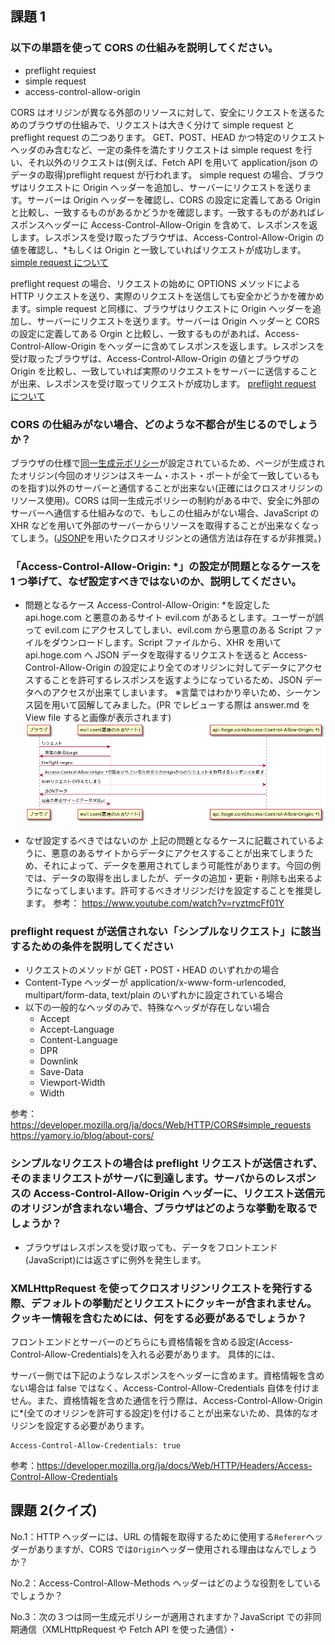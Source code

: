 ## 課題 1

### 以下の単語を使って CORS の仕組みを説明してください。

- preflight requiest
- simple request
- access-control-allow-origin

CORS はオリジンが異なる外部のリソースに対して、安全にリクエストを送るためのブラウザの仕組みで、リクエストは大きく分けて simple request と preflight request の二つあります。
GET、POST、HEAD かつ特定のリクエストヘッダのみ含むなど、一定の条件を満たすリクエストは simple request を行い、それ以外のリクエストは(例えば、Fetch API を用いて application/json のデータの取得)preflight request が行われます。
simple request の場合、ブラウザはリクエストに Origin ヘッダーを追加し、サーバーにリクエストを送ります。サーバーは Origin ヘッダーを確認し、CORS の設定に定義してある Origin と比較し、一致するものがあるかどうかを確認します。一致するものがあればレスポンスヘッダーに Access-Control-Allow-Origin を含めて、レスポンスを返します。レスポンスを受け取ったブラウザは、Access-Control-Allow-Origin の値を確認し、\*もしくは Origin と一致していればリクエストが成功します。
[simple request について](https://ja.javascript.info/fetch-crossorigin#ref-269)

preflight request の場合、リクエストの始めに OPTIONS メソッドによる HTTP リクエストを送り、実際のリクエストを送信しても安全かどうかを確かめます。simple request と同様に、ブラウザはリクエストに Origin ヘッダーを追加し、サーバーにリクエストを送ります。サーバーは Origin ヘッダーと CORS の設定に定義してある Orgin と比較し、一致するものがあれば、Access-Control-Allow-Origin をヘッダーに含めてレスポンスを返します。レスポンスを受け取ったブラウザは、Access-Control-Allow-Origin の値とブラウザの Origin を比較し、一致していれば実際のリクエストをサーバーに送信することが出来、レスポンスを受け取ってリクエストが成功します。
[preflight request について](https://ja.javascript.info/fetch-crossorigin#ref-271)

### CORS の仕組みがない場合、どのような不都合が生じるのでしょうか？

ブラウザの仕様で[同一生成元ポリシー](https://developer.mozilla.org/ja/docs/Web/Security/Same-origin_policy)が設定されているため、ページが生成されたオリジン(今回のオリジンはスキーム・ホスト・ポートが全て一致しているものを指す)以外のサーバーと通信することが出来ない(正確にはクロスオリジンのリソース使用)。CORS は同一生成元ポリシーの制約がある中で、安全に外部のサーバーへ通信する仕組みなので、もしこの仕組みがない場合、JavaScript の XHR などを用いて外部のサーバーからリソースを取得することが出来なくなってしまう。([JSONP](https://blog.ohgaki.net/stop-using-jsonp)を用いたクロスオリジンとの通信方法は存在するが非推奨。)

### 「Access-Control-Allow-Origin: \*」の設定が問題となるケースを 1 つ挙げて、なぜ設定すべきではないのか、説明してください。

- 問題となるケース
  Access-Control-Allow-Origin: \*を設定した api.hoge.com と悪意のあるサイト evil.com があるとします。ユーザーが誤って evil.com にアクセスしてしまい、evil.com から悪意のある Script ファイルをダウンロードします。Script ファイルから、XHR を用いて api.hoge.com へ JSON データを取得するリクエストを送ると Access-Control-Allow-Origin の設定により全てのオリジンに対してデータにアクセスすることを許可するレスポンスを返すようになっているため、JSON データへのアクセスが出来てしまいます。
  ※言葉ではわかり辛いため、シーケンス図を用いて図解してみました。(PR でレビューする際は answer.md を View file すると画像が表示されます)
  ![問題となるケースのシーケンス図](./images/allow-origin-sample.png '問題となるケースのシーケンス図')

- なぜ設定するべきではないのか
  上記の問題となるケースに記載されているように、悪意のあるサイトからデータにアクセスすることが出来てしまうため、それによって、データを悪用されてしまう可能性があります。今回の例では、データの取得を出しましたが、データの追加・更新・削除も出来るようになってしまいます。許可するべきオリジンだけを設定することを推奨します。
  参考：
  https://www.youtube.com/watch?v=ryztmcFf01Y

### preflight request が送信されない「シンプルなリクエスト」に該当するための条件を説明してください

- リクエストのメソッドが GET・POST・HEAD のいずれかの場合
- Content-Type ヘッダーが application/x-www-form-urlencoded, multipart/form-data, text/plain のいずれかに設定されている場合
- 以下の一般的なヘッダのみで、特殊なヘッダが存在しない場合
  - Accept
  - Accept-Language
  - Content-Language
  - DPR
  - Downlink
  - Save-Data
  - Viewport-Width
  - Width

参考：
https://developer.mozilla.org/ja/docs/Web/HTTP/CORS#simple_requests
https://yamory.io/blog/about-cors/

### シンプルなリクエストの場合は preflight リクエストが送信されず、そのままリクエストがサーバに到達します。サーバからのレスポンスの Access-Control-Allow-Origin ヘッダーに、リクエスト送信元のオリジンが含まれない場合、ブラウザはどのような挙動を取るでしょうか？

- ブラウザはレスポンスを受け取っても、データをフロントエンド(JavaScript)には返さずに例外を発生します。

### XMLHttpRequest を使ってクロスオリジンリクエストを発行する際、デフォルトの挙動だとリクエストにクッキーが含まれません。クッキー情報を含むためには、何をする必要があるでしょうか？

フロントエンドとサーバーのどちらにも資格情報を含める設定(Access-Control-Allow-Credentials)を入れる必要があります。
具体的には、

サーバー側では下記のようなレスポンスをヘッダーに含めます。資格情報を含めない場合は false ではなく、Access-Control-Allow-Credentials 自体を付けません。また、資格情報を含めた通信を行う際は、Access-Control-Allow-Origin に\*(全てのオリジンを許可する設定)を付けることが出来ないため、具体的なオリジンを設定する必要があります。

```
Access-Control-Allow-Credentials: true
```

参考：https://developer.mozilla.org/ja/docs/Web/HTTP/Headers/Access-Control-Allow-Credentials

## 課題 2(クイズ)

No.1：HTTP ヘッダーには、URL の情報を取得するために使用する`Referer`ヘッダーがありますが、CORS では`Origin`ヘッダー使用される理由はなんでしょうか？

No.2：Access-Control-Allow-Methods ヘッダーはどのような役割をしているでしょうか？

No.3：次の３つは同一生成元ポリシーが適用されますか？JavaScript での非同期通信（XMLHttpRequest や Fetch API を使った通信）・<script>タグの src 属性で読み込んだ JavaScript・<img>タグの src 属性で読み込んだ画像

## 課題 3(実装)

cors-sample-app 以下に実装しました。
sample-site(simple request と preflight request が送れるサイト)
unauthorized-sample-site(許可されていないオリジンから request を送るサイト)

## 課題 4(成果物に関する質問)

### 作成した成果物に、試しに CURL で、「Simple request」に該当しない POST リクエストを送信してみましょう。果たして CURL からのリクエストを受けた時、CORS 制約は適用されるでしょうか？その理由を説明してください。

postman のログ

```
POST / HTTP/1.1
User-Agent: PostmanRuntime/7.26.8
Accept: */*
Cache-Control: no-cache
Host: ngrockのurl
Accept-Encoding: gzip, deflate, br
Connection: keep-alive
Content-Type: multipart/form-data; boundary=--------------------------274988376975826562797945
Content-Length: 163
----------------------------postman
Content-Disposition: form-data; name="hoge"

name
----------------------------postman--
HTTP/1.1 200 OK
Access-Control-Allow-Origin: http://localhost:8081
Content-Length: 29
Content-Type: application/json; charset=utf-8
Date: Thu, 21 Jan 2021 06:47:13 GMT
Etag: W/"1d-3b5Lhtm8VJUoiq+WI5bTDEL2JJ8"
Vary: Origin
X-Powered-By: Express

{"message":"Request Success"}
```

こちらのログをみても分かるように preflight request が送られずにリクエストが成功していることから、CURL では CORS の制約は適用されていません。CORS はブラウザの仕様のため、ブラウザ以外からのリクエストでは CORS の制約は適用されないためです。
